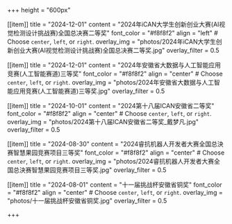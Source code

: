 +++
height = "600px"

[[item]]
    title = "2024-12-01"
    content = "2024年iCAN⼤学⽣创新创业⼤赛(AI视觉检测设计挑战赛)全国总决赛二等奖"
    font_color = "#f8f8f2"
    align = "left"  # Choose `center`, `left`, or `right`.
    overlay_img = "photos/2024年iCAN⼤学⽣创新创业⼤赛(AI视觉检测设计挑战赛)全国总决赛二等奖.jpg"
    overlay_filter = 0.5

[[item]]
    title = "2024-12-01"
    content = "2024年安徽省大数据与人工智能应用竞赛(人工智能赛道)三等奖"
    font_color = "#f8f8f2"
    align = "center"  # Choose `center`, `left`, or `right`.
    overlay_img = "photos/2024年安徽省大数据与人工智能应用竞赛(人工智能赛道)三等奖.jpg"
    overlay_filter = 0.5


[[item]]
    title = "2024-10-01"
    content = "2024第十八届ICAN安徽省二等奖"
    font_color = "#f8f8f2"
    align = "center"  # Choose `center`, `left`, or `right`.
    overlay_img = "photos/2024第十八届ICAN安徽省二等奖_戴梦凡.jpg"
    overlay_filter = 0.5

[[item]]
    title = "2024-08-30"
    content = "2024睿抗机器人开发者大赛全国总決赛智慧果园竞赛项目三等奖"
    font_color = "#f8f8f2"
    align = "center"  # Choose `center`, `left`, or `right`.
    overlay_img = "photos/2024睿抗机器人开发者大赛全国总決赛智慧果园竞赛项目三等奖.jpg"
    overlay_filter = 0.5

[[item]]
    title = "2024-08-01"
    content = "十一届挑战杯安徽省铜奖"
    font_color = "#f8f8f2"
    align = "center"  # Choose `center`, `left`, or `right`.
    overlay_img = "photos/十一届挑战杯安徽省铜奖.jpg"
    overlay_filter = 0.5


+++
